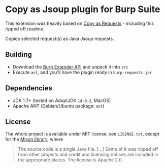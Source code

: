 Copy as Jsoup plugin for Burp Suite
======================================

This extension was heavily based on [Copy as Requests][1] - including this ripped off readme.

Copies selected request(s) as Java Jsoup requests.

Building
--------

- Download the [Burp Extender API][2] and unpack it into `src`
- Execute `ant`, and you'll have the plugin ready in `burp-requests.jar`

Dependencies
------------

- JDK 1.7+ (tested on AdoptJDK `14.0.2`, MacOS)
- Apache ANT (Debian/Ubuntu package: `ant`)

License
-------

The whole project is available under MIT license, see `LICENSE.txt`,
except for the [Mjson library][3], where

> The source code is a single Java file. [...] Some of it was ripped
> off from other projects and credit and licensing notices are included
> in the appropriate places. The license is Apache 2.0.

[1]: https://github.com/silentsignal/burp-requests/blob/master/README.md
[2]: https://portswigger.net/burp/extender/api/burp_extender_api.zip
[3]: https://bolerio.github.io/mjson/